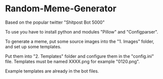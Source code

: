 # Random-Meme-Generator
Based on the popular twitter "Shitpost Bot 5000"


To use you have to install python and modules "Pillow" and "Configparser".


To generate a meme, put some source images into the "1. Images" folder, and set up some templates.

Put them into "2. Templates" folder and configure them in the "config.ini" file. Templates must be named XXXX.png for example "0120.png". 

Example templates are already in the bot files.
